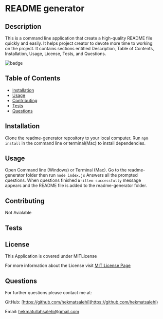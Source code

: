 # README generator
## Description
This is a command line application that create a high-quality README file quickly and easily. It helps project creator to devote more time to working on the project. It contains sections entitled Description, Table of Contents, Installation, Usage, License, Tests, and Questions.

![badge](https://img.shields.io/badge/license-MITLicense-brightgreen)
## Table of Contents
* [Installation](#Installation)
* [Usage](#Usage)
* [Contributing](#Contributing)
* [Tests](#Tests)
* [Questions](#Questions)
## Installation
Clone the readme-generator repository to your local computer. Run ```npm install``` in the command line or terminal(Mac) to install dependencies. 
## Usage
Open Command line (Windows) or Terminal (Mac). Go to the readme-generator folder then run ```node index.js``` Answers all the prompted questions. When questions finished ```Written successfully``` message appears and the README file is added to the readme-generator folder. 
## Contributing
Not Avialable
## Tests

## License
This Application is covered under MITLicense

For more information about the License visit [MIT License Page](https://choosealicense.com/licenses/mit/)
## Questions
For further questions please contact me at:

GitHub: [https://github.com/hekmatsalehi](https://github.com/hekmatsalehi)

Email: [hekmatullahsalehi@gmail.com](mailto:hekmatullahsalehi@gmail.com)